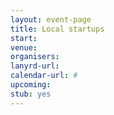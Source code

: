 ```yaml
---
layout: event-page
title: Local startups
start: 
venue: 
organisers: 
lanyrd-url: 
calendar-url: #
upcoming:  
stub: yes
---
```


